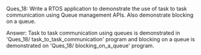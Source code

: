 Ques_18: Write a RTOS application to demonstrate the use of task to task communication using
         Queue management APIs. Also demonstrate blocking on a queue.

Answer: Task to task communication using queues is demonstrated in 'Ques_18/
        task_to_task_communication' program and blocking on a queue is demonstrated on 'Ques_18/
        blocking_on_a_queue' program.